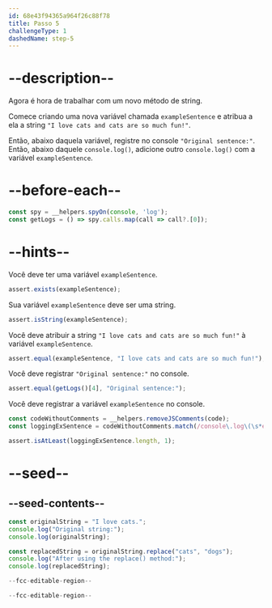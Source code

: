 ```yaml
---
id: 68e43f94365a964f26c88f78
title: Passo 5
challengeType: 1
dashedName: step-5
---
```


# --description--

Agora é hora de trabalhar com um novo método de string. 

Comece criando uma nova variável chamada `exampleSentence` e atribua a ela a string `"I love cats and cats are so much fun!"`.

Então, abaixo daquela variável, registre no console `"Original sentence:"`. Então, abaixo daquele `console.log()`, adicione outro `console.log()` com a variável `exampleSentence`. 

# --before-each--

```js
const spy = __helpers.spyOn(console, 'log');
const getLogs = () => spy.calls.map(call => call?.[0]);
```

# --hints--

Você deve ter uma variável `exampleSentence`.

```js
assert.exists(exampleSentence);
```

Sua variável `exampleSentence` deve ser uma string.

```js
assert.isString(exampleSentence);
```

Você deve atribuir a string `"I love cats and cats are so much fun!"` à variável `exampleSentence`.

```js
assert.equal(exampleSentence, "I love cats and cats are so much fun!");
```

Você deve registrar `"Original sentence:"` no console.

```js
assert.equal(getLogs()[4], "Original sentence:");
```

Você deve registrar a variável `exampleSentence` no console.

```js
const codeWithoutComments = __helpers.removeJSComments(code);
const loggingExSentence = codeWithoutComments.match(/console\.log\(\s*exampleSentence\s*\)/g)

assert.isAtLeast(loggingExSentence.length, 1);
```

# --seed--

## --seed-contents--

```js
const originalString = "I love cats.";
console.log("Original string:");
console.log(originalString);

const replacedString = originalString.replace("cats", "dogs");
console.log("After using the replace() method:");
console.log(replacedString);

--fcc-editable-region--

--fcc-editable-region--
```

